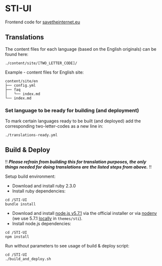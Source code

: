 # STI-UI

Frontend code for [savetheinternet.eu](https://savetheinternet.eu)

## Translations

The content files for each language (based on the English originals) can be found here:

```
./content/site/[TWO_LETTER_CODE]/
```

Example - content files for English site:

```
content/site/en
├── config.yml
├── faq
│   └── index.md
└── index.md
```

### Set language to be ready for building (and deployment)

To mark certain languages ready to be built (and deployed) add the
corresponding two-letter-codes as a new line in:

```
./translations-ready.yml
```

## Build & Deploy

!! __*Please refrain from building this for translation purposes, the only things needed for doing translations are the listed steps from above.*__ !!

Setup build environment:

+ Download and install ruby 2.3.0
+ Install ruby dependencies:
```
cd /STI-UI
bundle install
```
+ Download and install [node.js v5.7.1](https://nodejs.org/download/release/v5.7.1/) via the official installer or via [nodenv](https://github.com/nodenv/nodenv) (we use 5.7.1 [locally](https://github.com/nodenv/nodenv#nodenv-local) in `themes/sti`).
+ Install node.js dependencies:
```
cd /STI-UI
npm install
```

Run without parameters to see usage of build & deploy script:

```
cd /STI-UI
./build_and_deploy.sh
```
